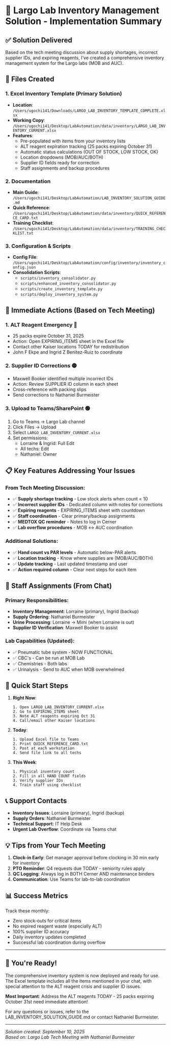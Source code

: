 # 🧪 Largo Lab Inventory Management Solution - Implementation Summary

## ✅ Solution Delivered

Based on the tech meeting discussion about supply shortages, incorrect supplier IDs, and expiring reagents, I've created a comprehensive inventory management system for the Largo labs (MOB and AUC).

## 📁 Files Created

### 1. **Excel Inventory Template** (Primary Solution)
- **Location**: `/Users/ugochi141/Downloads/LARGO_LAB_INVENTORY_TEMPLATE_COMPLETE.xlsx`
- **Working Copy**: `/Users/ugochi141/Desktop/LabAutomation/data/inventory/LARGO_LAB_INVENTORY_CURRENT.xlsx`
- **Features**:
  - Pre-populated with items from your inventory lists
  - ALT reagent expiration tracking (25 packs expiring October 31)
  - Automatic status calculations (OUT OF STOCK, LOW STOCK, OK)
  - Location dropdowns (MOB/AUC/BOTH)
  - Supplier ID fields ready for correction
  - Staff assignments and backup procedures

### 2. **Documentation**
- **Main Guide**: `/Users/ugochi141/Desktop/LabAutomation/LAB_INVENTORY_SOLUTION_GUIDE.md`
- **Quick Reference**: `/Users/ugochi141/Desktop/LabAutomation/data/inventory/QUICK_REFERENCE_CARD.txt`
- **Training Checklist**: `/Users/ugochi141/Desktop/LabAutomation/data/inventory/TRAINING_CHECKLIST.txt`

### 3. **Configuration & Scripts**
- **Config File**: `/Users/ugochi141/Desktop/LabAutomation/config/inventory/inventory_config.json`
- **Consolidation Scripts**: 
  - `scripts/inventory_consolidator.py`
  - `scripts/enhanced_inventory_consolidator.py`
  - `scripts/create_inventory_template.py`
  - `scripts/deploy_inventory_system.py`

## 🎯 Immediate Actions (Based on Tech Meeting)

### 1. **ALT Reagent Emergency** 🔴
- 25 packs expire October 31, 2025
- Action: Open EXPIRING_ITEMS sheet in the Excel file
- Contact other Kaiser locations TODAY for redistribution
- John F Ekpe and Ingrid Z Benitez-Ruiz to coordinate

### 2. **Supplier ID Corrections** 🟡
- Maxwell Booker identified multiple incorrect IDs
- Action: Review SUPPLIER ID column in each sheet
- Cross-reference with packing slips
- Send corrections to Nathaniel Burmeister

### 3. **Upload to Teams/SharePoint** 🟢
1. Go to Teams → Largo Lab channel
2. Click Files → Upload
3. Select `LARGO_LAB_INVENTORY_CURRENT.xlsx`
4. Set permissions:
   - Lorraine & Ingrid: Full Edit
   - All techs: Edit
   - Nathaniel: Owner

## 📋 Key Features Addressing Your Issues

### From Tech Meeting Discussion:
- ✅ **Supply shortage tracking** - Low stock alerts when count < 10
- ✅ **Incorrect supplier IDs** - Dedicated column with notes for corrections
- ✅ **Expiring reagents** - EXPIRING_ITEMS sheet with countdown
- ✅ **Staff coordination** - Clear primary/backup assignments
- ✅ **MEDTOX QC reminder** - Notes to log in Cerner
- ✅ **Lab overflow procedures** - MOB ↔ AUC coordination

### Additional Solutions:
- ✅ **Hand count vs PAR levels** - Automatic below-PAR alerts
- ✅ **Location tracking** - Know where supplies are (MOB/AUC/BOTH)
- ✅ **Update tracking** - Last updated timestamp and user
- ✅ **Action required column** - Clear next steps for each item

## 👥 Staff Assignments (From Chat)

### Primary Responsibilities:
- **Inventory Management**: Lorraine (primary), Ingrid (backup)
- **Supply Ordering**: Nathaniel Burmeister
- **Urine Processing**: Lorraine → Mimi (when Lorraine is out)
- **Supplier ID Verification**: Maxwell Booker to assist

### Lab Capabilities (Updated):
- ✅ Pneumatic tube system - NOW FUNCTIONAL
- ✅ CBC's - Can be run at MOB Lab
- ✅ Chemistries - Both labs
- ✅ Urinalysis - Send to AUC when MOB overwhelmed

## 🚀 Quick Start Steps

1. **Right Now**:
   ```
   1. Open LARGO_LAB_INVENTORY_CURRENT.xlsx
   2. Go to EXPIRING_ITEMS sheet
   3. Note ALT reagents expiring Oct 31
   4. Call/email other Kaiser locations
   ```

2. **Today**:
   ```
   1. Upload Excel file to Teams
   2. Print QUICK_REFERENCE_CARD.txt
   3. Post at each workstation
   4. Send file link to all techs
   ```

3. **This Week**:
   ```
   1. Physical inventory count
   2. Fill in all HAND COUNT fields
   3. Verify supplier IDs
   4. Train staff using checklist
   ```

## 📞 Support Contacts

- **Inventory Issues**: Lorraine (primary), Ingrid (backup)
- **Supply Orders**: Nathaniel Burmeister
- **Technical Support**: IT Help Desk
- **Urgent Lab Overflow**: Coordinate via Teams chat

## 💡 Tips from Your Tech Meeting

1. **Clock-in Early**: Get manager approval before clocking in 30 min early for inventory
2. **PTO Reminder**: Q4 requests due TODAY - seniority rules apply
3. **QC Logging**: Always log in BOTH Cerner AND maintenance binders
4. **Communication**: Use Teams for lab-to-lab coordination

## 📊 Success Metrics

Track these monthly:
- Zero stock-outs for critical items
- No expired reagent waste (especially ALT)
- 100% supplier ID accuracy
- Daily inventory updates completed
- Successful lab coordination during overflow

---

## 🎉 You're Ready!

The comprehensive inventory system is now deployed and ready for use. The Excel template includes all the items mentioned in your chat, with special attention to the ALT reagent crisis and supplier ID issues.

**Most Important**: Address the ALT reagents TODAY - 25 packs expiring October 31st need immediate attention!

For any questions or issues, refer to the LAB_INVENTORY_SOLUTION_GUIDE.md or contact Nathaniel Burmeister.

---
*Solution created: September 10, 2025*  
*Based on: Largo Lab Tech Meeting with Nathaniel Burmeister*



